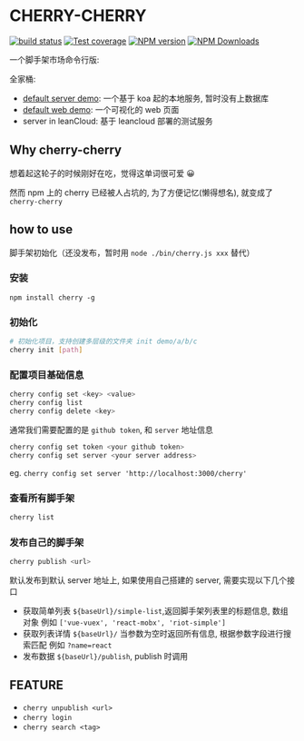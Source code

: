 # CHERRY-CHERRY

[![build status](https://img.shields.io/travis/cyseria/cherry-scaffold/master.svg?style=flat-square)](https://travis-ci.org/cyseria/cherry-scaffold)
[![Test coverage](https://img.shields.io/codecov/c/github/cyseria/cherry-scaffold.svg?style=flat-square)](https://codecov.io/github/cyseria/cherry-scaffold?branch=master)
[![NPM version](https://img.shields.io/npm/v/cherry-scaffold.svg?style=flat-square)](https://www.npmjs.com/package/cherry-scaffold)
[![NPM Downloads](https://img.shields.io/npm/dm/cherry-scaffold.svg?style=flat-square&maxAge=43200)](https://www.npmjs.com/package/cherry-scaffold)

一个脚手架市场命令行版:

全家桶:
- [default server demo](https://github.com/cyseria/cherry-default-server): 一个基于 koa 起的本地服务, 暂时没有上数据库
- [default web demo](https://github.com/cyseria/cherry-default-web): 一个可视化的 web 页面
- server in leanCloud: 基于 leancloud 部署的测试服务

## Why cherry-cherry
想着起这轮子的时候刚好在吃，觉得这单词很可爱 😀

然而 npm 上的 cherry 已经被人占坑的, 为了方便记忆(懒得想名), 就变成了 `cherry-cherry`

## how to use
脚手架初始化（还没发布，暂时用 `node ./bin/cherry.js xxx` 替代）

### 安装
```
npm install cherry -g
```

### 初始化
```bash
# 初始化项目，支持创建多层级的文件夹 init demo/a/b/c
cherry init [path]
```

### 配置项目基础信息
```bash
cherry config set <key> <value>
cherry config list
cherry config delete <key>
```

通常我们需要配置的是 `github token`, 和 `server` 地址信息

```bash
cherry config set token <your github token>
cherry config set server <your server address>
```

eg. `cherry config set server 'http://localhost:3000/cherry'`

### 查看所有脚手架
```bash
cherry list
```

### 发布自己的脚手架
```bash
cherry publish <url>
```

默认发布到默认 server 地址上, 如果使用自己搭建的 server, 需要实现以下几个接口

- 获取简单列表
    `${baseUrl}/simple-list`,返回脚手架列表里的标题信息, 数组对象
    例如 `['vue-vuex', 'react-mobx', 'riot-simple']`
- 获取列表详情
    `${baseUrl}/` 当参数为空时返回所有信息, 根据参数字段进行搜索匹配
    例如 `?name=react`
- 发布数据
    `${baseUrl}/publish`, publish 时调用

## FEATURE

- `cherry unpublish <url>`
- `cherry login`
- `cherry search <tag>`
